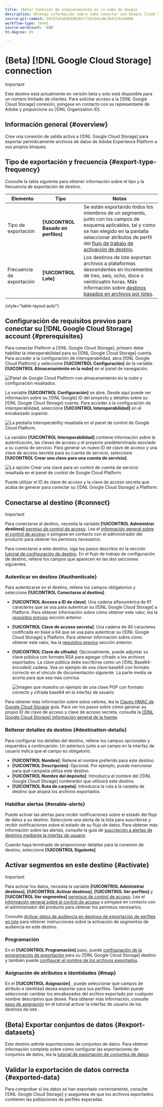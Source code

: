 ```yaml
---
title: (Beta) Conexión de almacenamiento en la nube de Google
description: Obtenga información sobre cómo conectar con Google Cloud Storage y activar segmentos o exportar conjuntos de datos.
source-git-commit: 56fd7a5ab58186367c729cb4ca8c3b4213c44900
workflow-type: tm+mt
source-wordcount: '888'
ht-degree: 0%

---
```


# (Beta) [!DNL Google Cloud Storage] connection

>[!IMPORTANT]
>
>Este destino está actualmente en versión beta y solo está disponible para un número limitado de clientes. Para solicitar acceso a la [!DNL Google Cloud Storage] conexión, póngase en contacto con su representante de Adobe y proporcione su [!DNL Organization ID].

## Información general {#overview}

Cree una conexión de salida activa a [!DNL Google Cloud Storage] para exportar periódicamente archivos de datos de Adobe Experience Platform a sus propios bloques.

## Tipo de exportación y frecuencia {#export-type-frequency}

Consulte la tabla siguiente para obtener información sobre el tipo y la frecuencia de exportación de destino.

| Elemento | Tipo | Notas |
---------|----------|---------|
| Tipo de exportación | **[!UICONTROL Basado en perfiles]** | Se están exportando todos los miembros de un segmento, junto con los campos de esquema aplicables, tal y como se han elegido en la pantalla seleccionar atributos de perfil del [flujo de trabajo de activación de destino](/help/destinations/ui/activate-batch-profile-destinations.md#select-attributes). |
| Frecuencia de exportación | **[!UICONTROL Lote]** | Los destinos de lote exportan archivos a plataformas descendentes en incrementos de tres, seis, ocho, doce o veinticuatro horas. Más información sobre [destinos basados en archivos por lotes](/help/destinations/destination-types.md#file-based). |

{style=&quot;table-layout:auto&quot;}

## Configuración de requisitos previos para conectar su [!DNL Google Cloud Storage] account {#prerequisites}

Para conectar Platform a [!DNL Google Cloud Storage], primero debe habilitar la interoperabilidad para su [!DNL Google Cloud Storage] cuenta. Para acceder a la configuración de interoperabilidad, abra [!DNL Google Cloud Platform] y seleccione **[!UICONTROL Configuración]** de la variable **[!UICONTROL Almacenamiento en la nube]** en el panel de navegación.

![Panel de Google Cloud Platform con almacenamiento en la nube y configuración resaltados.](/help/sources/images/tutorials/create/google-cloud-storage/nav.png)

La variable **[!UICONTROL Configuración]** se abre. Desde aquí puede ver información sobre su [!DNL Google] ID del proyecto y detalles sobre su [!DNL Google Cloud Storage] cuenta. Para acceder a la configuración de interoperabilidad, seleccione **[!UICONTROL Interoperabilidad]** en el encabezado superior.

![La pestaña Interoperability resaltada en el panel de control de Google Cloud Platform.](/help/sources/images/tutorials/create/google-cloud-storage/project-access.png)

La variable **[!UICONTROL Interoperabilidad]** contiene información sobre la autenticación, las claves de acceso y el proyecto predeterminado asociado a su cuenta de servicio. Para generar un nuevo ID de clave de acceso y una clave de acceso secreta para su cuenta de servicio, seleccione **[!UICONTROL Crear una clave para una cuenta de servicio]**.

![La opción Crear una clave para un control de cuenta de servicio resaltada en el panel de control de Google Cloud Platform.](/help/sources/images/tutorials/create/google-cloud-storage/interoperability.png)

Puede utilizar el ID de clave de acceso y la clave de acceso secreta que acaba de generar para conectar su [!DNL Google Cloud Storage] a Platform.

## Conectarse al destino {#connect}

>[!IMPORTANT]
> 
>Para conectarse al destino, necesita la variable **[!UICONTROL Administrar destinos]** [permiso de control de acceso](/help/access-control/home.md#permissions). Lea el [información general sobre el control de acceso](/help/access-control/ui/overview.md) o póngase en contacto con el administrador del producto para obtener los permisos necesarios.

Para conectarse a este destino, siga los pasos descritos en la sección [tutorial de configuración de destino](/help/destinations/ui/connect-destination.md). En el flujo de trabajo de configuración de destino, rellene los campos que aparecen en las dos secciones siguientes.

### Autenticar en destino {#authenticate}

Para autenticarse en el destino, rellene los campos obligatorios y seleccione **[!UICONTROL Conectarse al destino]**.

* **[!UICONTROL Acceso a ID de clave]**: Una cadena alfanumérica de 61 caracteres que se usa para autenticar su [!DNL Google Cloud Storage] a Platform. Para obtener información sobre cómo obtener este valor, lea la [requisitos previos](#prerequisites) sección anterior.
* **[!UICONTROL Clave de acceso secreta]**: Una cadena de 40 caracteres codificada en base a 64 que se usa para autenticar su [!DNL Google Cloud Storage] a Platform. Para obtener información sobre cómo obtener este valor, lea la [requisitos previos](#prerequisites) sección anterior.
* **[!UICONTROL Clave de cifrado]**: Opcionalmente, puede adjuntar su clave pública con formato RSA para agregar cifrado a los archivos exportados. La clave pública debe escribirse como un [!DNL Base64-encoded] cadena. Vea un ejemplo de una clave base64 con formato correcto en el vínculo de documentación siguiente. La parte media se acorta para que sea más concisa.

   ![Imagen que muestra un ejemplo de una clave PGP con formato correcto y cifrada base64 en la interfaz de usuario](../../assets/catalog/cloud-storage/sftp/pgp-key.png)

Para obtener más información sobre estos valores, lea la [Claves HMAC de Google Cloud Storage](https://cloud.google.com/storage/docs/authentication/hmackeys#overview) guía. Para ver los pasos sobre cómo generar su propio ID de clave de acceso y clave de acceso secreta, consulte la [[!DNL Google Cloud Storage] información general de la fuente](/help/sources/connectors/cloud-storage/google-cloud-storage.md).

### Rellenar detalles de destino {#destination-details}

Para configurar los detalles del destino, rellene los campos opcionales y requeridos a continuación. Un asterisco junto a un campo en la interfaz de usuario indica que el campo es obligatorio.

* **[!UICONTROL Nombre]**: Rellene el nombre preferido para este destino.
* **[!UICONTROL Descripción]**: Opcional. Por ejemplo, puede mencionar para qué campaña utiliza este destino.
* **[!UICONTROL Nombre del depósito]**: Introduzca el nombre del [!DNL Google Cloud Storage] contenedor que utilizará este destino.
* **[!UICONTROL Ruta de carpeta]**: Introduzca la ruta a la carpeta de destino que alojará los archivos exportados.

### Habilitar alertas {#enable-alerts}

Puede activar las alertas para recibir notificaciones sobre el estado del flujo de datos a su destino. Seleccione una alerta de la lista para suscribirse y recibir notificaciones sobre el estado de su flujo de datos. Para obtener más información sobre las alertas, consulte la guía de [suscripción a alertas de destinos mediante la interfaz de usuario](../../ui/alerts.md).

Cuando haya terminado de proporcionar detalles para la conexión de destino, seleccione **[!UICONTROL Siguiente]**.

## Activar segmentos en este destino {#activate}

>[!IMPORTANT]
> 
>Para activar los datos, necesita la variable **[!UICONTROL Administrar destinos]**, **[!UICONTROL Activar destinos]**, **[!UICONTROL Ver perfiles]** y **[!UICONTROL Ver segmentos]** [permisos de control de acceso](/help/access-control/home.md#permissions). Lea el [información general sobre el control de acceso](/help/access-control/ui/overview.md) o póngase en contacto con el administrador del producto para obtener los permisos necesarios.

Consulte [Activar datos de audiencia en destinos de exportación de perfiles en lote](../../ui/activate-batch-profile-destinations.md) para obtener instrucciones sobre la activación de segmentos de audiencia en este destino.

### Programación

En el **[!UICONTROL Programación]** paso, puede [configuración de la programación de exportación](/help/destinations/ui/activate-batch-profile-destinations.md#scheduling) para su [!DNL Google Cloud Storage] destino y también puede [configurar el nombre de los archivos exportados](/help/destinations/ui/activate-batch-profile-destinations.md#file-names).

### Asignación de atributos e identidades {#map}

En el **[!UICONTROL Asignación]** , puede seleccionar qué campos de atributo e identidad desea exportar para sus perfiles. También puede seleccionar cambiar los encabezados del archivo exportado por cualquier nombre descriptivo que desee. Para obtener más información, consulte [paso de asignación](/help/destinations/ui/activate-batch-profile-destinations.md#mapping) en el tutorial activar la interfaz de usuario de los destinos de lote .

## (Beta) Exportar conjuntos de datos {#export-datasets}

Este destino admite exportaciones de conjuntos de datos. Para obtener información completa sobre cómo configurar las exportaciones de conjuntos de datos, lea la [tutorial de exportación de conjuntos de datos](/help/destinations/ui/export-datasets.md).

## Validar la exportación de datos correcta {#exported-data}

Para comprobar si los datos se han exportado correctamente, consulte [!DNL Google Cloud Storage] y asegúrese de que los archivos exportados contienen las poblaciones de perfiles esperadas.
